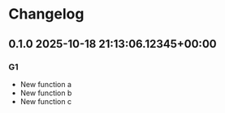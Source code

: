 # Changelog

## 0.1.0 2025-10-18 21:13:06.12345+00:00

### G1
- New function a
- New function b
- New function c
